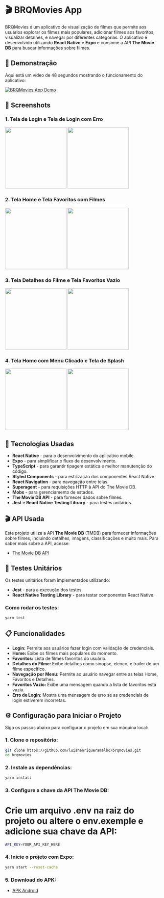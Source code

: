 # 🎬 BRQMovies App

BRQMovies é um aplicativo de visualização de filmes que permite aos usuários explorar os filmes mais populares, adicionar filmes aos favoritos, visualizar detalhes, e navegar por diferentes categorias. O aplicativo é desenvolvido utilizando **React Native** e **Expo** e consome a API **The Movie DB** para buscar informações sobre filmes.

## 🎥 Demonstração

Aqui está um vídeo de 48 segundos mostrando o funcionamento do aplicativo:

[![BRQMovies App Demo](assets/prints/splash.jpeg)](assets/gifMovie.mp4)

## 📱 Screenshots

### 1. Tela de Login e Tela de Login com Erro

<div>
  <img src="assets/prints/login.jpeg" width="200"/>
  <img src="assets/prints/login-error.jpeg" width="200"/>
</div>

### 2. Tela Home e Tela Favoritos com Filmes

<div>
  <img src="assets/prints/home.jpeg" width="200"/>
  <img src="assets/prints/favorite-movies.jpeg" width="200"/>
</div>

### 3. Tela Detalhes do Filme e Tela Favoritos Vazio

<div>
  <img src="assets/prints/movie-detail.jpeg" width="200"/>
  <img src="assets/prints/favorite-clean.jpeg" width="200"/>
</div>

### 4. Tela Home com Menu Clicado e Tela de Splash

<div>
  <img src="assets/prints/home-menu.jpeg" width="200"/>
  <img src="assets/prints/splash.jpeg" width="200"/>
</div>

## 🚀 Tecnologias Usadas

- **React Native** - para o desenvolvimento do aplicativo mobile.
- **Expo** - para simplificar o fluxo de desenvolvimento.
- **TypeScript** - para garantir tipagem estática e melhor manutenção do código.
- **Styled Components** - para estilização dos componentes React Native.
- **React Navigation** - para navegação entre telas.
- **Superagent** - para requisições HTTP à API do The Movie DB.
- **Mobx** - para gerenciamento de estados.
- **The Movie DB API** - para fornecer dados sobre filmes.
- **Jest** e **React Native Testing Library** - para testes unitários.

## 🎬 API Usada

Este projeto utiliza a API **The Movie DB** (TMDB) para fornecer informações sobre filmes, incluindo detalhes, imagens, classificações e muito mais. Para saber mais sobre a API, acesse:

- [The Movie DB API](https://developers.themoviedb.org/3)

## 🧪 Testes Unitários

Os testes unitários foram implementados utilizando:

- **Jest** - para a execução dos testes.
- **React Native Testing Library** - para testar componentes React Native.

### Como rodar os testes:

```bash
yarn test
```

## 📋 Funcionalidades

- **Login:** Permite aos usuários fazer login com validação de credenciais.
- **Home:** Exibe os filmes mais populares do momento.
- **Favoritos:** Lista de filmes favoritos do usuário.
- **Detalhes do Filme:** Exibe detalhes como sinopse, elenco, e trailer de um filme específico.
- **Navegação por Menu:** Permite ao usuário navegar entre as telas Home, Favoritos e Detalhes.
- **Favoritos Vazio:** Exibe uma mensagem quando a lista de favoritos está vazia.
- **Erro de Login:** Mostra uma mensagem de erro se as credenciais de login estiverem incorretas.

## ⚙️ Configuração para Iniciar o Projeto

Siga os passos abaixo para configurar o projeto em sua máquina local:

### 1. Clone o repositório:

```bash
git clone https://github.com/luishenriqueramalho/brqmovies.git
cd brqmovies
```

### 2. Instale as dependências:

```bash
yarn install
```

### 3. Configure a chave da API The Movie DB:

# Crie um arquivo .env na raiz do projeto ou altere o env.exemple e adicione sua chave da API:

```bash
API_KEY=YOUR_API_KEY_HERE
```

### 4. Inicie o projeto com Expo:

```bash
yarn start --reset-cache
```

### 5. Download do APK:

- [APK Android](https://expo.dev/accounts/luishenriqueramalho/projects/brqMovies/builds/d477fcba-6084-4410-9977-19a55a0ac391)
